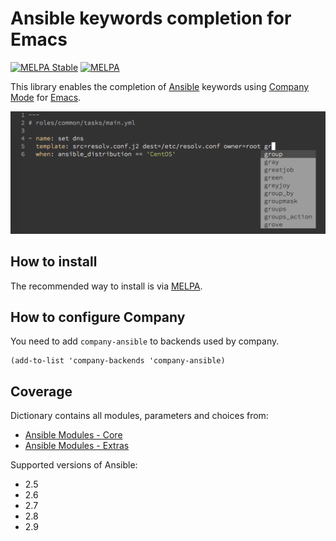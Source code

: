 # Ansible keywords completion for Emacs
[![MELPA Stable](http://stable.melpa.org/packages/company-ansible-badge.svg)](http://stable.melpa.org/#/company-ansible)
[![MELPA](http://melpa.org/packages/company-ansible-badge.svg)](http://melpa.org/#/company-ansible)

This library enables the completion of [Ansible](https://github.com/ansible/ansible) keywords
using [Company Mode](https://github.com/company-mode/company-mode) for [Emacs](https://www.gnu.org/software/emacs/).

![Screenshot](/docs/screen.png "")

## How to install
The recommended way to install is via [MELPA](https://github.com/milkypostman/melpa#usage).

## How to configure Company
You need to add `company-ansible` to backends used by company.
```
(add-to-list 'company-backends 'company-ansible)
```

## Coverage
Dictionary contains all modules, parameters and choices from:
* [Ansible Modules - Core](https://github.com/ansible/ansible-modules-core)
* [Ansible Modules - Extras](https://github.com/ansible/ansible-modules-extras)

Supported versions of Ansible:
* 2.5
* 2.6
* 2.7
* 2.8
* 2.9
